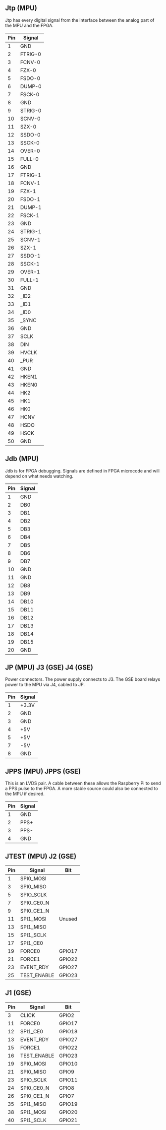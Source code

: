  ## Jtp (MPU)

Jtp has every digital signal from the interface between the analog part of the MPU and the FPGA.

| Pin | Signal |
| --- | --- |
| 1 | GND |
| 2 | FTRIG-0 |
| 3 | FCNV-0 |
| 4 | FZX-0 |
| 5 | FSDO-0 |
| 6 | DUMP-0 |
| 7 | FSCK-0 |
| 8 | GND |
| 9 | STRIG-0 |
| 10 | SCNV-0 |
| 11 | SZX-0 |
| 12 | SSDO-0 |
| 13 | SSCK-0 |
| 14 | OVER-0 |
| 15 | FULL-0 |
| 16 | GND |
| 17 | FTRIG-1 |
| 18 | FCNV-1 |
| 19 | FZX-1 |
| 20 | FSDO-1 |
| 21 | DUMP-1 |
| 22 | FSCK-1 |
| 23 | GND |
| 24 | STRIG-1 |
| 25 | SCNV-1 |
| 26 | SZX-1 |
| 27 | SSDO-1 |
| 28 | SSCK-1 |
| 29 | OVER-1 |
| 30 | FULL-1 |
| 31 | GND |
| 32 | \_ID2 |
| 33 | \_ID1 |
| 34 | \_ID0 |
| 35 | \_SYNC |
| 36 | GND |
| 37 | SCLK |
| 38 | DIN |
| 39 | HVCLK |
| 40 | \_PUR |
| 41 | GND |
| 42 | HKEN1 |
| 43 | HKEN0 |
| 44 | HK2 |
| 45 | HK1 |
| 46 | HK0 |
| 47 | HCNV |
| 48 | HSDO |
| 49 | HSCK |
| 50 | GND |

## Jdb (MPU)

Jdb is for FPGA debugging. Signals are defined in FPGA microcode and will depend on what needs watching.

| Pin | Signal |
| --- | --- |
| 1 | GND |
| 2 | DB0 |
| 3 | DB1 |
| 4 | DB2 |
| 5 | DB3 |
| 6 | DB4 |
| 7 | DB5 |
| 8 | DB6 |
| 9 | DB7 |
| 10 | GND |
| 11 | GND |
| 12 | DB8 |
| 13 | DB9 |
| 14 | DB10 |
| 15 | DB11 |
| 16 | DB12 |
| 17 | DB13 |
| 18 | DB14 |
| 19 | DB15 |
| 20 | GND |

## JP (MPU) J3 (GSE) J4 (GSE)

Power connectors. The power supply connects to J3. The GSE board relays power to the MPU via J4, cabled to JP.

| Pin | Signal |
| --- | --- |
| 1 | +3.3V |
| 2 | GND |
| 3 | GND |
| 4 | +5V |
| 5 | +5V |
| 7 | -5V |
| 8 | GND |

## JPPS (MPU) JPPS (GSE)

This is an LVDS pair. A cable between these allows the Raspberry Pi to send a PPS pulse to the FPGA. A more stable source could also be connected to the MPU if desired.

| Pin | Signal |
| --- | --- |
| 1 | GND |
| 2 | PPS+ |
| 3 | PPS- |
| 4 | GND |

## JTEST (MPU) J2 (GSE)
| Pin | Signal | Bit |
| --- | --- | --- |
| 1 | SPI0\_MOSI |  |
| 3 | SPI0\_MISO |  |
| 5 | SPIO\_SCLK |  |
| 7 | SPI0\_CE0\_N |  |
| 9 | SPI0\_CE1\_N |  |
| 11 | SPI1\_MOSI | Unused |
| 13 | SPI1\_MISO |  |
| 15 | SPI1\_SCLK |  |
| 17 | SPI1\_CE0 |  |
| 19 | FORCE0 | GPIO17 |
| 21 | FORCE1 | GPIO22 |
| 23 | EVENT\_RDY | GPIO27 |
| 25 | TEST\_ENABLE | GPIO23 |

## J1 (GSE)

| Pin | Signal | Bit |
| --- | --- | --- |
| 3 | CLICK | GPIO2 |
| 11 | FORCE0 | GPIO17 |
| 12 | SPI1\_CE0 | GPIO18 |
| 13 | EVENT\_RDY | GPIO27 |
| 15 | FORCE1 | GPIO22 |
| 16 | TEST\_ENABLE | GPIO23 |
| 19 | SPI0\_MOSI | GPIO10 |
| 21 | SPI0\_MISO | GPIO9 |
| 23 | SPIO\_SCLK |  GPIO11 |
| 24 | SPI0\_CE0\_N | GPIO8 |
| 26 | SPI0\_CE1\_N | GPIO7 |
| 35 | SPI1\_MISO | GPIO19 |
| 38 | SPI1\_MOSI | GPIO20 |
| 40 | SPI1\_SCLK | GPIO21 |
